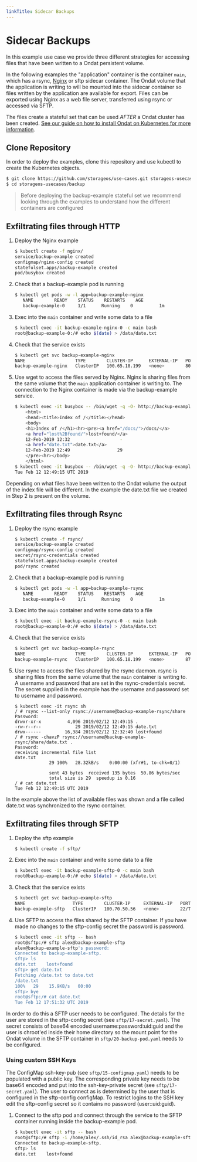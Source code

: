 ```yaml
---
linkTitle: Sidecar Backups
---
```


# Sidecar Backups

In this example use case we provide three different strategies for accessing
files that have been written to a Ondat  persistent volume.

In the following examples the "application" container is the container `main`,
which has a rsync, [Nginx](https://www.nginx.com/) or sftp sidecar container. The Ondat volume that
the application is writing to will be mounted into the sidecar container so
files written by the application are available for export. Files can be
exported using Nginx as a web file server, transferred using rsync or accessed
via SFTP.

The files create a stateful set that can be used *AFTER* a Ondat cluster
has been created. [See our guide on how to install Ondat on Kubernetes for more
information](/docs/install/kubernetes).


## Clone Repository

In order to deploy the examples, clone this repository and use kubectl to create the
Kubernetes objects.
```bash
$ git clone https://github.com/storageos/use-cases.git storageos-usecases
$ cd storageos-usecases/backup
```
> Before deploying the backup-example stateful set we recommend looking
> through the examples to understand how the different containers are
> configured

## Exfiltrating files through HTTP

1. Deploy the Nginx example

    ```bash
    $ kubectl create -f nginx/
    service/backup-example created
    configmap/nginx-config created
    statefulset.apps/backup-example created
    pod/busybox created
    ```
1. Check that a backup-example pod is running

    ```bash
    $ kubectl get pods -w -l app=backup-example-nginx
       NAME        READY    STATUS    RESTARTS    AGE
       backup-example-0     1/1      Running    0          1m
    ```

1. Exec into the `main` container and write some data to a file

    ```bash
    $ kubectl exec -it backup-example-nginx-0 -c main bash
    root@backup-example-0:/# echo $(date) > /data/date.txt
    ```

1. Check that the service exists
    ```bash
    $ kubectl get svc backup-example-nginx
    NAME                   TYPE        CLUSTER-IP      EXTERNAL-IP   PORT(S)   AGE
    backup-example-nginx   ClusterIP   100.65.18.199   <none>        80/TCP    46s
    ```

1. Use wget to access the files served by Nginx. Nginx is sharing files from
   the same volume that the `main` application container is writing to. The
   connection to the Nginx container is made via the backup-example service.
    ```bash
    $ kubectl exec -it busybox -- /bin/wget -q -O- http://backup-example-nginx
        <html>
        <head><title>Index of /</title></head>
        <body>
        <h1>Index of /</h1><hr><pre><a href="/docs/">/docs/</a>
        <a href="lost%2Bfound/">lost+found/</a>
        12-Feb-2019 12:32                   -
        <a href="date.txt">date.txt</a>
        12-Feb-2019 12:49                  29
        </pre><hr></body>
        </html>
    $ kubectl exec -it busybox -- /bin/wget -q -O- http://backup-example-nginx/date.txt
    Tue Feb 12 12:49:15 UTC 2019
    ```

Depending on what files have been written to the Ondat volume the output of
the index file will be different. In the example the date.txt file we created
in Step 2 is present on the volume.

## Exfiltrating files through Rsync

1. Deploy the rsync example

    ```bash
    $ kubectl create -f rsync/
    service/backup-example created
    configmap/rsync-config created
    secret/rsync-credentials created
    statefulset.apps/backup-example created
    pod/rsync created
    ```

1. Check that a backup-example pod is running

    ```bash
    $ kubectl get pods -w -l app=backup-example-rsync
       NAME        READY    STATUS    RESTARTS    AGE
       backup-example-0     1/1      Running    0          1m
    ```

1. Exec into the `main` container and write some data to a file

    ```bash
    $ kubectl exec -it backup-example-rsync-0 -c main bash
    root@backup-example-0:/# echo $(date) > /data/date.txt
    ```

1. Check that the service exists

    ```bash
    $ kubectl get svc backup-example-rsync
    NAME                   TYPE        CLUSTER-IP      EXTERNAL-IP   PORT(S)   AGE
    backup-example-rsync   ClusterIP   100.65.18.199   <none>        873/TCP    46s
    ```

1. Use rsync to access the files shared by the rsync daemon. rsync is sharing
   files from the same volume that the `main` container is writing to. A
   username and password that are set in the rsync-credentials secret. The
   secret supplied in the example has the username and password set to username
   and password.

    ```
    $ kubectl exec -it rsync sh
    / # rsync --list-only rsync://username@backup-example-rsync/share
    Password:
    drwxr-xr-x          4,096 2019/02/12 12:49:15 .
    -rw-r--r--             29 2019/02/12 12:49:15 date.txt
    drwx------         16,384 2019/02/12 12:32:40 lost+found
    / # rsync -chavzP rsync://username@backup-example-rsync/share/date.txt .
    Password:
    receiving incremental file list
    date.txt
                 29 100%   28.32kB/s    0:00:00 (xfr#1, to-chk=0/1)

                 sent 43 bytes  received 135 bytes  50.86 bytes/sec
                 total size is 29  speedup is 0.16
    / # cat date.txt
    Tue Feb 12 12:49:15 UTC 2019
    ```

In the example above the list of available files was shown and a file called
date.txt was synchronized to the rsync container.

## Exfiltrating files through SFTP

1. Deploy the sftp example

    ```bash
    $ kubectl create -f sftp/
    ```

1. Exec into the `main` container and write some data to a file

    ```bash
    $ kubectl exec -it backup-example-sftp-0 -c main bash
    root@backup-example-0:/# echo $(date) > /data/date.txt
    ```

1. Check that the service exists
    ```bash
    $ kubectl get svc backup-example-sftp
    NAME                  TYPE        CLUSTER-IP     EXTERNAL-IP   PORT(S)   AGE
    backup-example-sftp   ClusterIP   100.70.50.56   <none>        22/TCP    2h
    ```

1. Use SFTP to access the files shared by the SFTP container. If you have made
   no changes to the sftp-config secret the password is password.

    ```bash
    $ kubectl exec -it sftp -- bash
    root@sftp:/# sftp alex@backup-example-sftp
    alex@backup-example-sftp's password:
    Connected to backup-example-sftp.
    sftp> ls
    date.txt    lost+found
    sftp> get date.txt
    Fetching /date.txt to date.txt
    /date.txt
    100%   29    15.9KB/s   00:00
    sftp> bye
    root@sftp:/# cat date.txt
    Tue Feb 12 17:51:32 UTC 2019
    ```

In order to do this a SFTP user needs to be configured. The details for the
user are stored in the sftp-config secret (see `sftp/17-secret.yaml`). The secret
consists of base64 encoded username:password:uid:guid and the user is chroot'ed
inside their home directory so the mount point for the Ondat volume in the
SFTP container in `sftp/20-backup-pod.yaml` needs to be configured.

### Using custom SSH Keys

The ConfigMap ssh-key-pub (see `sftp/15-configmap.yaml`) needs to be populated with a
public key. The corresponding private key needs to be base64 encoded and put
into the ssh-key-private secret (see `sftp/17-secret.yaml`). The user to connect as is
determined by the user that is configured in the sftp-config configMap. To
restrict logins to the SSH key edit the sftp-config secret so it contains no
password (user::uid:guid).

1. Connect to the sftp pod and connect through the service to the SFTP container
running inside the backup-example pod. 

    ```bash 
    $ kubectl exec -it sftp -- bash
    root@sftp:/# sftp -i /home/alex/.ssh/id_rsa alex@backup-example-sftp
    Connected to backup-example-sftp.
    sftp> ls
    date.txt    lost+found
    ```

